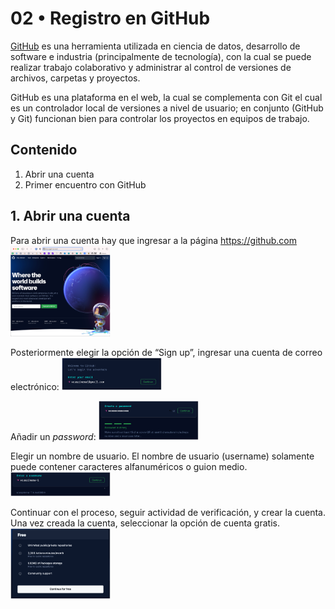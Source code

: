 # 02 • Registro en GitHub

[GitHub](https://es.wikipedia.org/wiki/GitHub) es una herramienta utilizada en ciencia de datos, desarrollo de software e industria (principalmente de tecnología), con la cual se puede realizar trabajo colaborativo y administrar al control de versiones de archivos, carpetas y proyectos. 

GitHub es una plataforma en el web, la cual se complementa con Git el cual es un controlador local de versiones a nivel de usuario; en conjunto (GitHub y Git) funcionan bien para controlar los proyectos en equipos de trabajo.

## Contenido
1. Abrir una cuenta
2. Primer encuentro con GitHub

## 1. Abrir una cuenta
Para abrir una cuenta hay que ingresar a la página https://github.com
<img src="actividades/img/02-01_webpage.png" width="160" align = "centre">

Posteriormente elegir la opción de “Sign up”, ingresar una cuenta de correo electrónico:
<img src="actividades/img/02-02_signup.png" width="160" align = "centre">

Añadir un *password*:
<img src="actividades/img/02-03_pssw.png" width="160" align = "centre">

Elegir un nombre de usuario. El nombre de usuario (username) solamente puede contener caracteres alfanuméricos o guion medio.
<img src="actividades/img/02-04_username.png" width="160" align = "centre">

Continuar con el proceso, seguir actividad de verificación, y crear la cuenta. Una vez creada la cuenta, seleccionar la opción de cuenta gratis. 
<img src="actividades/img/02-05_free.png" width="160" align = "centre">
